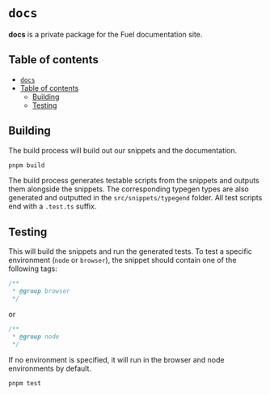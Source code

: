 # `docs`

**docs** is a private package for the Fuel documentation site.

## Table of contents

- [`docs`](#docs)
- [Table of contents](#table-of-contents)
  - [Building](#building)
  - [Testing](#testing)

## Building

The build process will build out our snippets and the documentation.

```sh
pnpm build
```

The build process generates testable scripts from the snippets and outputs them alongside the snippets. The corresponding typegen types are also generated and outputted in the `src/snippets/typegend` folder. All test scripts end with a `.test.ts` suffix.

## Testing

This will build the snippets and run the generated tests. To test a specific environment (`node` or `browser`), the snippet should contain one of the following tags:

```ts
/**
 * @group browser
 */
```

or

```ts
/**
 * @group node
 */
```

If no environment is specified, it will run in the browser and node environments by default.

```sh
pnpm test
```
